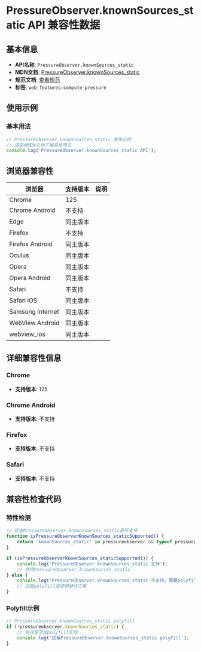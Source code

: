 # PressureObserver.knownSources_static API 兼容性数据

## 基本信息

- **API名称**: `PressureObserver.knownSources_static`
- **MDN文档**: [PressureObserver.knownSources_static](https://developer.mozilla.org/docs/Web/API/PressureObserver/knownSources_static)
- **规范文档**: [查看规范](https://w3c.github.io/compute-pressure/#dom-pressureobserver-knownsources)
- **标签**: `web-features:compute-pressure`

## 使用示例

### 基本用法

```javascript
// PressureObserver.knownSources_static 使用示例
// 请查阅MDN文档了解具体用法
console.log('PressureObserver.knownSources_static API');
```

## 浏览器兼容性

| 浏览器 | 支持版本 | 说明 |
|--------|----------|------|
| Chrome | 125 |  |
| Chrome Android | 不支持 |  |
| Edge | 同主版本 |  |
| Firefox | 不支持 |  |
| Firefox Android | 同主版本 |  |
| Oculus | 同主版本 |  |
| Opera | 同主版本 |  |
| Opera Android | 同主版本 |  |
| Safari | 不支持 |  |
| Safari iOS | 同主版本 |  |
| Samsung Internet | 同主版本 |  |
| WebView Android | 同主版本 |  |
| webview_ios | 同主版本 |  |

## 详细兼容性信息

### Chrome

- **支持版本**: 125

### Chrome Android

- **支持版本**: 不支持

### Firefox

- **支持版本**: 不支持

### Safari

- **支持版本**: 不支持

## 兼容性检查代码

### 特性检测

```javascript
// 检查PressureObserver.knownSources_static是否支持
function isPressureObserverKnownSources_staticSupported() {
    return 'knownSources_static' in pressureobserver && typeof pressureobserver.knownSources_static === 'function';
}

if (isPressureObserverKnownSources_staticSupported()) {
    console.log('PressureObserver.knownSources_static 支持');
    // 使用PressureObserver.knownSources_static
} else {
    console.log('PressureObserver.knownSources_static 不支持，需要polyfill');
    // 加载polyfill或使用替代方案
}
```

### Polyfill示例

```javascript
// PressureObserver.knownSources_static polyfill
if (!pressureobserver.knownSources_static) {
    // 在这里添加polyfill实现
    console.log('加载PressureObserver.knownSources_static polyfill');
}
```

